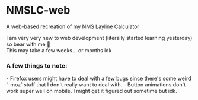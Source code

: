 # NMSLC-web
A web-based recreation of my NMS Layline Calculator
<br />

I am very very new to web development (literally started learning yesterday) so bear with me 🙏 <br />
This may take a few weeks... or months idk

<h3>A few things to note:</h3>
- Firefox users might have to deal with a few bugs since there's some weird `-moz` stuff that I don't really want to deal with.
- Button animations don't work super well on mobile. I might get it figured out sometime but idk.
